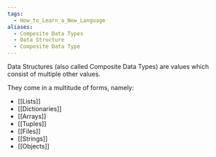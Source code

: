 ```yaml
---
tags:
  - How_to_Learn_a_New_Language
aliases:
  - Composite Data Types
  - Data Structure
  - Composite Data Type
---
```

Data Structures (also called Composite Data Types) are values which consist of multiple other values.

They come in a multitude of forms, namely:
- [[Lists]]
- [[Dictionaries]]
- [[Arrays]]
- [[Tuples]]
- [[Files]]
- [[Strings]]
- [[Objects]]